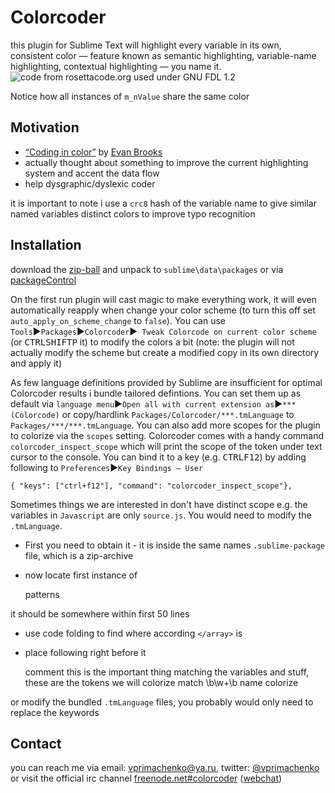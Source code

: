 Colorcoder
==========
this plugin for Sublime Text will highlight every variable in its own, consistent color — feature known as semantic highlighting, variable-name highlighting, contextual highlighting — you name it.
![code from rosettacode.org used under GNU FDL 1.2](https://dl.dropboxusercontent.com/u/14672987/site/colorcoder/colorcoder.png)

Notice how all instances of `m_nValue` share the same color

Motivation
----------
 - [“Coding in color”](https://medium.com/p/3a6db2743a1e/) by [Evan Brooks](https://medium.com/@evnbr)
 - actually thought about something to improve the current highlighting system and accent the data flow
 - help dysgraphic/dyslexic coder

it is important to note i use a `crc8` hash of the variable name to give similar named variables distinct colors to improve typo recognition

Installation
------------
download the [zip-ball](https://github.com/vprimachenko/Sublime-Colorcoder/archive/master.zip) and unpack to `sublime\data\packages` or via [packageControl](https://sublime.wbond.net/)

On the first run plugin will cast magic to make everything work, it will even automatically reapply when change your color scheme (to turn this off set `auto_apply_on_scheme_change` to `false`). You can use `Tools`▶`Packages`▶`Colorcoder`▶` Tweak Colorcode on current color scheme` (or <kbd>CTRL</kbd><kbd>SHIFT</kbd><kbd>P</kbd> it) to modify the colors a bit 
(note: the plugin will not actually modify the scheme but create a modified copy in its own directory and apply it)

As few language definitions provided by Sublime are insufficient for optimal Colorcoder results i bundle tailored defintions. You can set them up as default via `language menu`▶`Open all with current extension as`▶`*** (Colorcode)` or copy/hardlink `Packages/Colorcoder/***.tmLanguage` to `Packages/***/***.tmLanguage`. You can also add more scopes for the plugin to colorize via the `scopes` setting. Colorcoder comes with a handy command `colorcoder_inspect_scope` which will print the scope of the token under text cursor to the console. You can bind it to a key (e.g. <kbd>CTRL</kbd><kbd>F12</kbd>) by adding following to `Preferences`▶`Key Bindings – User`

	{ "keys": ["ctrl+f12"], "command": "colorcoder_inspect_scope"},

Sometimes things we are interested in don't have distinct scope e.g. the variables in `Javascript` are only `source.js`. You would need to modify the `.tmLanguage`.

- First you need to obtain it - it is inside the same names `.sublime-package` file, which is a zip-archive
- now locate first instance of

	<key>patterns</key>
	<array>

it should be somewhere within first 50 lines
- use code folding to find where according `</array>` is
- place following right before it

	<dict>
		<key>comment</key>
		<string>this is the important thing matching the variables and stuff, these are the tokens we will colorize</string>
		<key>match</key>
		<string>\b\w+\b</string>
		<key>name</key>
		<string>colorize</string>
	</dict>

or modify the bundled `.tmLanguage` files, you probably would only need to replace the keywords

Contact
-------
you can reach me via email: [vprimachenko@ya.ru](mailto:vprimachenko@ya.ru), twitter: [@vprimachenko](https://twitter.com/vprimachenko) or visit the official irc channel [freenode.net#colorcoder](irc://irc.freenode.net/colorcoder) ([webchat](http://webchat.freenode.net/?channels=colorcoder))



